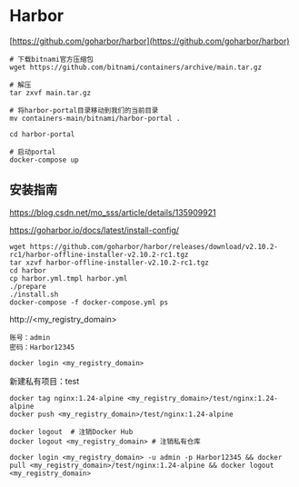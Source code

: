 # Harbor

[https://github.com/goharbor/harbor](https://github.com/goharbor/harbor)

```
# 下载bitnami官方压缩包
wget https://github.com/bitnami/containers/archive/main.tar.gz

# 解压
tar zxvf main.tar.gz

# 将harbor-portal目录移动到我们的当前目录
mv containers-main/bitnami/harbor-portal .
 
cd harbor-portal
 
# 启动portal
docker-compose up
```

## 安装指南

https://blog.csdn.net/mo_sss/article/details/135909921

https://goharbor.io/docs/latest/install-config/


```
wget https://github.com/goharbor/harbor/releases/download/v2.10.2-rc1/harbor-offline-installer-v2.10.2-rc1.tgz
tar xzvf harbor-offline-installer-v2.10.2-rc1.tgz
cd harbor
cp harbor.yml.tmpl harbor.yml
./prepare
./install.sh
docker-compose -f docker-compose.yml ps
```


http://<my_registry_domain>
```
账号：admin
密码：Harbor12345
```

```
docker login <my_registry_domain>
```

新建私有项目：test

```
docker tag nginx:1.24-alpine <my_registry_domain>/test/nginx:1.24-alpine
docker push <my_registry_domain>/test/nginx:1.24-alpine
```

```
docker logout  # 注销Docker Hub
docker logout <my_registry_domain> # 注销私有仓库
```

```
docker login <my_registry_domain> -u admin -p Harbor12345 && docker pull <my_registry_domain>/test/nginx:1.24-alpine && docker logout <my_registry_domain>
```
